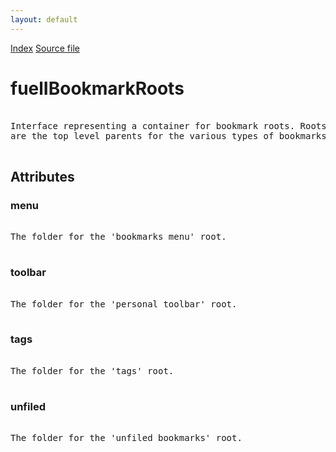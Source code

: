 ```yaml
---
layout: default
---
```

<div id='links'><a href="../index.html">Index</a>
<a href="http://dxr.mozilla.org/mozilla-central/source/browser/fuel/fuelIApplication.idl">Source file</a>
</div>

# fuelIBookmarkRoots #
<pre>  
Interface representing a container for bookmark roots. Roots  
are the top level parents for the various types of bookmarks in the system.  
  
</pre>
## Attributes ##

### menu ###
<pre>  
The folder for the 'bookmarks menu' root.  
  
</pre>
### toolbar ###
<pre>  
The folder for the 'personal toolbar' root.  
  
</pre>
### tags ###
<pre>  
The folder for the 'tags' root.  
  
</pre>
### unfiled ###
<pre>  
The folder for the 'unfiled bookmarks' root.  
  
</pre>